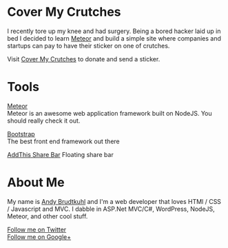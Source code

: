 Cover My Crutches
=================
I recently tore up my knee and had surgery. Being a bored hacker laid up in bed I decided to learn [Meteor](http://meteor.com) and build a simple site where companies and startups can pay to have their sticker on one of crutches.

Visit [Cover My Crutches](http://www.covermycrutches.com) to donate and send a sticker.

Tools
=====
[Meteor](http://meteor.com)  
Meteor is an awesome web application framework built on NodeJS. You should really check it out.  

[Bootstrap](http://twitter.github.io/bootstrap)  
The best front end framework out there

[AddThis Share Bar](http://addthis.com)
Floating share bar

About Me
========
My name is [Andy Brudtkuhl](http://youmetandy.com) and I'm a web developer that loves HTMl / CSS / Javascript and MVC. I dabble in ASP.Net MVC/C#, WordPress, NodeJS, Meteor, and other cool stuff.  

[Follow me on Twitter](http://twitter.com/abrudtkuhl)  
[Follow me on Google+](https://plus.google.com/114607439610411438568/)